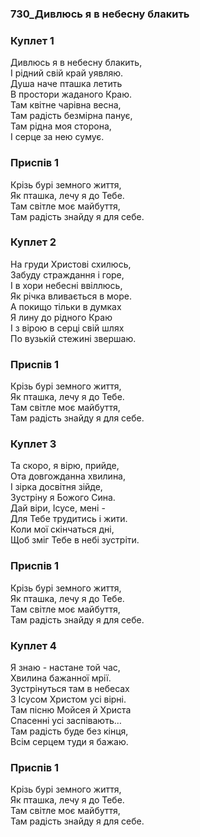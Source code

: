 ### 730_Дивлюсь я в небесну блакить
### Куплет 1
Дивлюсь я в небесну блакить, <br/>І рідний свій край уявляю. <br/>Душа наче пташка летить <br/>В простори жаданого Краю. <br/>Там квітне чарівна весна, <br/>Там радість безмірна панує, <br/>Там рідна моя сторона, <br/>І серце за нею сумує.
### Приспів 1
Крізь бурі земного життя, <br/>Як пташка, лечу я до Тебе. <br/>Там світле моє майбуття, <br/>Там радість знайду я для себе.
### Куплет 2
На груди Христові схилюсь, <br/>Забуду страждання і горе, <br/>І в хори небесні ввіллюсь, <br/>Як річка вливається в море. <br/>А покищо тільки в думках <br/>Я лину до рідного Краю <br/>І з вірою в серці свій шлях <br/>По вузькій стежині звершаю.
### Приспів 1
Крізь бурі земного життя, <br/>Як пташка, лечу я до Тебе. <br/>Там світле моє майбуття, <br/>Там радість знайду я для себе.
### Куплет 3
Та скоро, я вірю, прийде, <br/>Ота довгожданна хвилина, <br/>І зірка досвітня зійде, <br/>Зустріну я Божого Сина. <br/>Дай віри, Ісусе, мені - <br/>Для Тебе трудитись і жити. <br/>Коли мої скінчаться дні, <br/>Щоб зміг Тебе в небі зустріти.
### Приспів 1
Крізь бурі земного життя, <br/>Як пташка, лечу я до Тебе. <br/>Там світле моє майбуття, <br/>Там радість знайду я для себе.
### Куплет 4
Я знаю - настане той час, <br/>Хвилина бажанної мрії. <br/>Зустрінуться там в небесах <br/>З Ісусом Христом усі вірні. <br/>Там пісню Мойсея й Христа <br/>Спасенні усі заспівають… <br/>Там радість буде без кінця, <br/>Всім серцем туди я бажаю.
### Приспів 1
Крізь бурі земного життя, <br/>Як пташка, лечу я до Тебе. <br/>Там світле моє майбуття, <br/>Там радість знайду я для себе.
